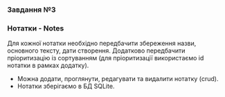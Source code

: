 ### Завдання №3

### Нотатки - Notes

Для кожної нотатки необхідно передбачити збереження назви, основного тексту, дати створення. Додатково передбачити пріоритизацію із сортуванням (для пріоритизації використаємо id нотатки в рамках додатку).

- Можна додати, проглянути, редагувати та видалити нотатку (crud).
- Нотатки зберігаємо в БД SQLite.
